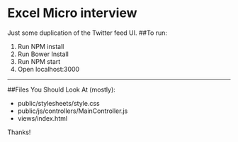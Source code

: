 # Excel Micro interview
Just some duplication of the Twitter feed UI. 
##To run:
 1. Run NPM install
 2. Run Bower Install
 3. Run NPM start
 4. Open localhost:3000

***
##Files You Should Look At (mostly):
 - public/stylesheets/style.css
 - public/js/controllers/MainController.js
 - views/index.html

Thanks!
